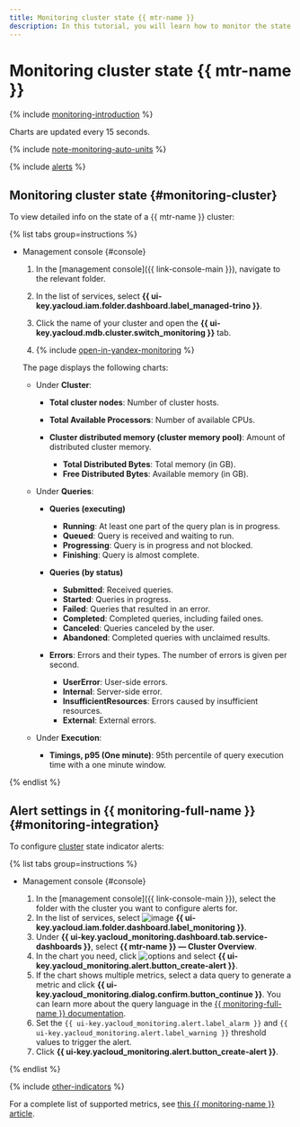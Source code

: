 ```yaml
---
title: Monitoring cluster state {{ mtr-name }}
description: In this tutorial, you will learn how to monitor the state of {{ mtr-name }} clusters.
---
```


# Monitoring cluster state {{ mtr-name }}

{% include [monitoring-introduction](../../_includes/mdb/monitoring-introduction.md) %}

Charts are updated every 15 seconds.

{% include [note-monitoring-auto-units](../../_includes/mdb/note-monitoring-auto-units.md) %}

{% include [alerts](../../_includes/mdb/alerts.md) %}

## Monitoring cluster state {#monitoring-cluster}

To view detailed info on the state of a {{ mtr-name }} cluster:

{% list tabs group=instructions %}

- Management console {#console}

  1. In the [management console]({{ link-console-main }}), navigate to the relevant folder.
  1. In the list of services, select **{{ ui-key.yacloud.iam.folder.dashboard.label_managed-trino }}**.
  1. Click the name of your cluster and open the **{{ ui-key.yacloud.mdb.cluster.switch_monitoring }}** tab.

  1. {% include [open-in-yandex-monitoring](../../_includes/mdb/open-in-yandex-monitoring.md) %}

  The page displays the following charts:

  * Under **Cluster**:

    * **Total cluster nodes**: Number of cluster hosts.
    * **Total Available Processors**: Number of available CPUs.
    * **Cluster distributed memory (cluster memory pool)**: Amount of distributed cluster memory.
        
      * **Total Distributed Bytes**: Total memory (in GB).
      * **Free Distributed Bytes**: Available memory (in GB).

  * Under **Queries**:

    * **Queries (executing)**

      * **Running**: At least one part of the query plan is in progress.
      * **Queued**: Query is received and waiting to run.
      * **Progressing**: Query is in progress and not blocked.
      * **Finishing**: Query is almost complete.

    * **Queries (by status)**

      * **Submitted**: Received queries.
      * **Started**: Queries in progress.
      * **Failed**: Queries that resulted in an error.
      * **Completed**: Completed queries, including failed ones.
      * **Canceled**: Queries canceled by the user.
      * **Abandoned**: Completed queries with unclaimed results.

    * **Errors**: Errors and their types. The number of errors is given per second.

      * **UserError**: User-side errors.
      * **Internal**: Server-side error.
      * **InsufficientResources**: Errors caused by insufficient resources.
      * **External**: External errors.

  * Under **Execution**:

      * **Timings, p95 (One minute)**: 95th percentile of query execution time with a one minute window.

{% endlist %}

## Alert settings in {{ monitoring-full-name }} {#monitoring-integration}

To configure [cluster](#monitoring-cluster) state indicator alerts:

{% list tabs group=instructions %}

- Management console {#console}

  1. In the [management console]({{ link-console-main }}), select the folder with the cluster you want to configure alerts for.
  1. In the list of services, select ![image](../../_assets/console-icons/display-pulse.svg) **{{ ui-key.yacloud.iam.folder.dashboard.label_monitoring }}**.
  1. Under **{{ ui-key.yacloud_monitoring.dashboard.tab.service-dashboards }}**, select **{{ mtr-name }} — Cluster Overview**.
  1. In the chart you need, click ![options](../../_assets/console-icons/ellipsis.svg) and select **{{ ui-key.yacloud_monitoring.alert.button_create-alert }}**.
  1. If the chart shows multiple metrics, select a data query to generate a metric and click **{{ ui-key.yacloud_monitoring.dialog.confirm.button_continue }}**. You can learn more about the query language in the [{{ monitoring-full-name }} documentation](../../monitoring/concepts/querying.md).
  1. Set the `{{ ui-key.yacloud_monitoring.alert.label_alarm }}` and `{{ ui-key.yacloud_monitoring.alert.label_warning }}` threshold values to trigger the alert.
  1. Click **{{ ui-key.yacloud_monitoring.alert.button_create-alert }}**.

{% endlist %}

{% include [other-indicators](../../_includes/mdb/other-indicators.md) %}

For a complete list of supported metrics, see [this {{ monitoring-name }} article](../../monitoring/metrics-ref/managed-kafka-ref.md).